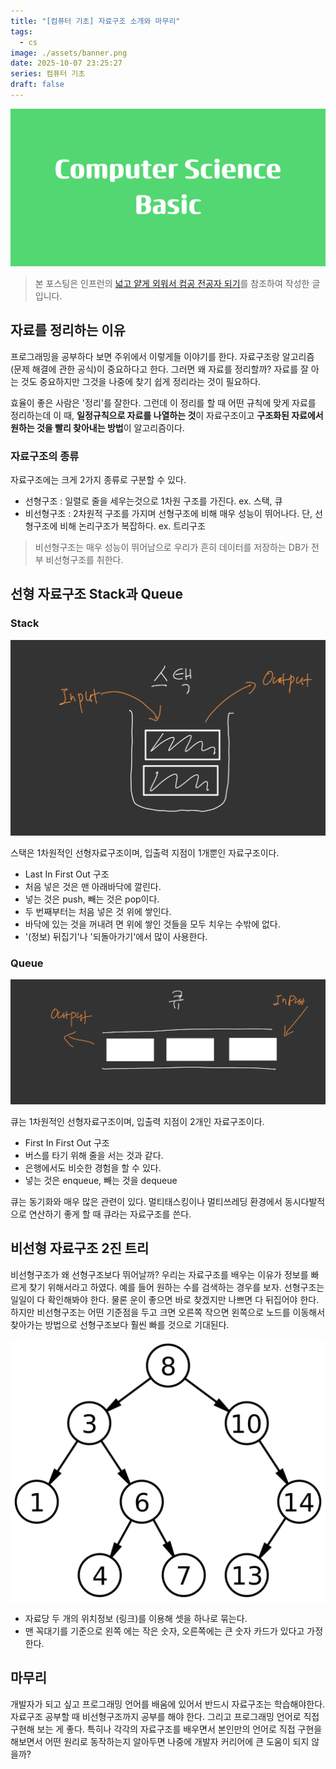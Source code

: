 ```yaml
---
title: "[컴퓨터 기초] 자료구조 소개와 마무리"
tags:
  - cs
image: ./assets/banner.png
date: 2025-10-07 23:25:27
series: 컴퓨터 기초
draft: false
---
```


![banner](./assets/banner.png)

> 본 포스팅은 인프런의 [넓고 얕게 외워서 컴공 전공자 되기](https://inf.run/udDJ6)를 참조하여 작성한 글입니다.

## 자료를 정리하는 이유

프로그래밍을 공부하다 보면 주위에서 이렇게들 이야기를 한다. 자료구조랑 알고리즘(문제 해결에 관한 공식)이 중요하다고 한다. 그러면 왜 자료를 정리할까? 자료를 잘 아는 것도 중요하지만 그것을 나중에 찾기 쉽게 정리라는 것이 필요하다.

효율이 좋은 사람은 '정리'를 잘한다. 그런데 이 정리를 할 때 어떤 규칙에 맞게 자료를 정리하는데 이 때, **일정규칙으로 자료를 나열하는 것**이 자료구조이고 **구조화된 자료에서 원하는 것을 빨리 찾아내는 방법**이 알고리즘이다.

### 자료구조의 종류

자료구조에는 크게 2가지 종류로 구분할 수 있다.

- 선형구조 : 일렬로 줄을 세우는것으로 1차원 구조를 가진다. ex. 스택, 큐
- 비선형구조 : 2차원적 구조를 가지며 선형구조에 비해 매우 성능이 뛰어나다. 단, 선형구조에 비해 논리구조가 복잡하다. ex. 트리구조

> 비선형구조는 매우 성능이 뛰어남으로 우리가 흔히 데이터를 저장하는 DB가 전부 비선형구조를 취한다.

## 선형 자료구조 Stack과 Queue

### Stack

![image01](./assets/01.png)

스택은 1차원적인 선형자료구조이며, 입출력 지점이 1개뿐인 자료구조이다.

- Last In First Out 구조
- 처음 넣은 것은 맨 아래바닥에 깔린다.
- 넣는 것은 push, 빼는 것은 pop이다.
- 두 번째부터는 처음 넣은 것 위에 쌓인다.
- 바닥에 있는 것을 꺼내려 면 위에 쌓인 것들을 모두 치우는 수밖에 없다.
- '(정보) 뒤집기'나 '되돌아가기'에서 많이 사용한다.

### Queue

![image02](./assets/02.png)

큐는 1차원적인 선형자료구조이며, 입출력 지점이 2개인 자료구조이다.

- First In First Out 구조
- 버스를 타기 위해 줄을 서는 것과 같다.
- 은행에서도 비슷한 경험을 할 수 있다.
- 넣는 것은 enqueue, 빼는 것을 dequeue

큐는 동기화와 매우 많은 관련이 있다. 멀티태스킹이나 멀티쓰레딩 환경에서 동시다발적으로 연산하기 좋게 할 때 큐라는 자료구조를 쓴다.

## 비선형 자료구조 2진 트리

비선형구조가 왜 선형구조보다 뛰어날까? 우리는 자료구조를 배우는 이유가 정보를 빠르게 찾기 위해서라고 하였다. 예를 들어 원하는 수를 검색하는 경우를 보자. 선형구조는 일일이 다 확인해봐야 한다. 물론 운이 좋으면 바로 찾겠지만 나쁘면 다 뒤집어야 한다. 하지만 비선형구조는 어떤 기준점을 두고 크면 오른쪽 작으면 왼쪽으로 노드를 이동해서 찾아가는 방법으로 선형구조보다 훨씬 빠를 것으로 기대된다.

<div style="background: #fff;">
    <img src="./assets/03.png" alt="image03" />
</div>

- 자료당 두 개의 위치정보 (링크)를 이용해 셋을 하나로 묶는다.
- 맨 꼭대기를 기준으로 왼쪽 에는 작은 숫자, 오른쪽에는 큰 숫자 카드가 있다고 가정한다.

## 마무리

개발자가 되고 싶고 프로그래밍 언어를 배움에 있어서 반드시 자료구조는 학습해야한다. 자료구조 공부할 때 비선형구조까지 공부를 해야 한다. 그리고 프로그래밍 언어로 직접 구현해 보는 게 좋다. 특히나 각각의 자료구조를 배우면서 본인만의 언어로 직접 구현을 해보면서 어떤 원리로 동작하는지 알아두면 나중에 개발자 커리어에 큰 도움이 되지 않을까?